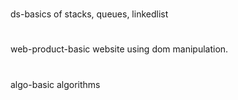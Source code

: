 #
ds-basics of stacks, queues, linkedlist
#
web-product-basic website using dom manipulation.
#
algo-basic algorithms
